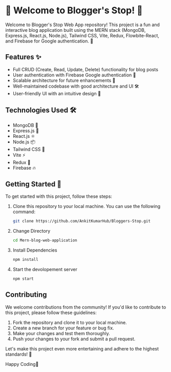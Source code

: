 # 🚀 Welcome to Blogger's Stop! 📝

Welcome to  Blogger's Stop Web App repository! This project is a fun and interactive blog application built using the MERN stack (MongoDB, Express.js, React.js, Node.js), Tailwind CSS, Vite, Redux, Flowbite-React, and Firebase for Google authentication. 🎉

## Features ✨

- Full CRUD (Create, Read, Update, Delete) functionality for blog posts
- User authentication with Firebase Google authentication 🔐
- Scalable architecture for future enhancements 🚀
- Well-maintained codebase with good architecture and UI 🛠️
- User-friendly UI with an intuitive design 🎨

## Technologies Used 🛠️

- MongoDB 🍃
- Express.js 🚂
- React.js ⚛️
- Node.js 📦
- Tailwind CSS 🎨
- Vite ⚡
- Redux 🔄
- Firebase 🔥

## Getting Started 🚀

To get started with this project, follow these steps:

1. Clone this repository to your local machine. You can use the following command:

   ```bash
   git clone https://github.com/AnkitKumarHub/Bloggers-Stop.git

2. Change Directory

    ```bash
   cd Mern-blog-web-application

3. Install Dependencies

   ```bash
   npm install

4. Start the devolopement server

    ```bash
    npm start

## Contributing

We welcome contributions from the community! If you'd like to contribute to this project, please follow these guidelines:

1. Fork the repository and clone it to your local machine.
2. Create a new branch for your feature or bug fix.
3. Make your changes and test them thoroughly.
4. Push your changes to your fork and submit a pull request.

Let's make this project even more entertaining and adhere to the highest standards! 🌟

Happy Coding🚀